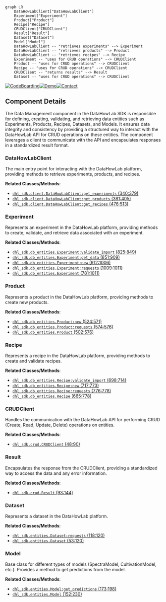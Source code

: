 ```mermaid
graph LR
    DataHowLabClient["DataHowLabClient"]
    Experiment["Experiment"]
    Product["Product"]
    Recipe["Recipe"]
    CRUDClient["CRUDClient"]
    Result["Result"]
    Dataset["Dataset"]
    Model["Model"]
    DataHowLabClient -- "retrieves experiments" --> Experiment
    DataHowLabClient -- "retrieves products" --> Product
    DataHowLabClient -- "retrieves recipes" --> Recipe
    Experiment -- "uses for CRUD operations" --> CRUDClient
    Product -- "uses for CRUD operations" --> CRUDClient
    Recipe -- "uses for CRUD operations" --> CRUDClient
    CRUDClient -- "returns results" --> Result
    Dataset -- "uses for CRUD operations" --> CRUDClient
```
[![CodeBoarding](https://img.shields.io/badge/Generated%20by-CodeBoarding-9cf?style=flat-square)](https://github.com/CodeBoarding/GeneratedOnBoardings)[![Demo](https://img.shields.io/badge/Try%20our-Demo-blue?style=flat-square)](https://www.codeboarding.org/demo)[![Contact](https://img.shields.io/badge/Contact%20us%20-%20codeboarding@gmail.com-lightgrey?style=flat-square)](mailto:codeboarding@gmail.com)

## Component Details

The Data Management component in the DataHowLab SDK is responsible for defining, creating, validating, and retrieving data entities such as Experiments, Products, Recipes, Datasets, and Models. It ensures data integrity and consistency by providing a structured way to interact with the DataHowLab API for CRUD operations on these entities. The component leverages a client to communicate with the API and encapsulates responses in a standardized result format.

### DataHowLabClient
The main entry point for interacting with the DataHowLab platform, providing methods to retrieve experiments, products, and recipes.


**Related Classes/Methods**:

- <a href="https://github.com/DataHow/datahowlab-sdk-python/blob/master/dhl_sdk/client.py#L340-L379" target="_blank" rel="noopener noreferrer">`dhl_sdk.client.DataHowLabClient:get_experiments` (340:379)</a>
- <a href="https://github.com/DataHow/datahowlab-sdk-python/blob/master/dhl_sdk/client.py#L381-L405" target="_blank" rel="noopener noreferrer">`dhl_sdk.client.DataHowLabClient:get_products` (381:405)</a>
- <a href="https://github.com/DataHow/datahowlab-sdk-python/blob/master/dhl_sdk/client.py#L476-L513" target="_blank" rel="noopener noreferrer">`dhl_sdk.client.DataHowLabClient:get_recipes` (476:513)</a>


### Experiment
Represents an experiment in the DataHowLab platform, providing methods to create, validate, and retrieve data associated with an experiment.


**Related Classes/Methods**:

- <a href="https://github.com/DataHow/datahowlab-sdk-python/blob/master/dhl_sdk/db_entities.py#L825-L849" target="_blank" rel="noopener noreferrer">`dhl_sdk.db_entities.Experiment:validate_import` (825:849)</a>
- <a href="https://github.com/DataHow/datahowlab-sdk-python/blob/master/dhl_sdk/db_entities.py#L851-L909" target="_blank" rel="noopener noreferrer">`dhl_sdk.db_entities.Experiment:get_data` (851:909)</a>
- <a href="https://github.com/DataHow/datahowlab-sdk-python/blob/master/dhl_sdk/db_entities.py#L912-L1006" target="_blank" rel="noopener noreferrer">`dhl_sdk.db_entities.Experiment:new` (912:1006)</a>
- <a href="https://github.com/DataHow/datahowlab-sdk-python/blob/master/dhl_sdk/db_entities.py#L1009-L1011" target="_blank" rel="noopener noreferrer">`dhl_sdk.db_entities.Experiment:requests` (1009:1011)</a>
- <a href="https://github.com/DataHow/datahowlab-sdk-python/blob/master/dhl_sdk/db_entities.py#L781-L1011" target="_blank" rel="noopener noreferrer">`dhl_sdk.db_entities.Experiment` (781:1011)</a>


### Product
Represents a product in the DataHowLab platform, providing methods to create new products.


**Related Classes/Methods**:

- <a href="https://github.com/DataHow/datahowlab-sdk-python/blob/master/dhl_sdk/db_entities.py#L524-L571" target="_blank" rel="noopener noreferrer">`dhl_sdk.db_entities.Product:new` (524:571)</a>
- <a href="https://github.com/DataHow/datahowlab-sdk-python/blob/master/dhl_sdk/db_entities.py#L574-L576" target="_blank" rel="noopener noreferrer">`dhl_sdk.db_entities.Product:requests` (574:576)</a>
- <a href="https://github.com/DataHow/datahowlab-sdk-python/blob/master/dhl_sdk/db_entities.py#L502-L576" target="_blank" rel="noopener noreferrer">`dhl_sdk.db_entities.Product` (502:576)</a>


### Recipe
Represents a recipe in the DataHowLab platform, providing methods to create and validate recipes.


**Related Classes/Methods**:

- <a href="https://github.com/DataHow/datahowlab-sdk-python/blob/master/dhl_sdk/db_entities.py#L698-L714" target="_blank" rel="noopener noreferrer">`dhl_sdk.db_entities.Recipe:validate_import` (698:714)</a>
- <a href="https://github.com/DataHow/datahowlab-sdk-python/blob/master/dhl_sdk/db_entities.py#L717-L773" target="_blank" rel="noopener noreferrer">`dhl_sdk.db_entities.Recipe:new` (717:773)</a>
- <a href="https://github.com/DataHow/datahowlab-sdk-python/blob/master/dhl_sdk/db_entities.py#L776-L778" target="_blank" rel="noopener noreferrer">`dhl_sdk.db_entities.Recipe:requests` (776:778)</a>
- <a href="https://github.com/DataHow/datahowlab-sdk-python/blob/master/dhl_sdk/db_entities.py#L665-L778" target="_blank" rel="noopener noreferrer">`dhl_sdk.db_entities.Recipe` (665:778)</a>


### CRUDClient
Handles the communication with the DataHowLab API for performing CRUD (Create, Read, Update, Delete) operations on entities.


**Related Classes/Methods**:

- <a href="https://github.com/DataHow/datahowlab-sdk-python/blob/master/dhl_sdk/crud.py#L48-L90" target="_blank" rel="noopener noreferrer">`dhl_sdk.crud.CRUDClient` (48:90)</a>


### Result
Encapsulates the response from the CRUDClient, providing a standardized way to access the data and any error information.


**Related Classes/Methods**:

- <a href="https://github.com/DataHow/datahowlab-sdk-python/blob/master/dhl_sdk/crud.py#L93-L144" target="_blank" rel="noopener noreferrer">`dhl_sdk.crud.Result` (93:144)</a>


### Dataset
Represents a dataset in the DataHowLab platform.


**Related Classes/Methods**:

- <a href="https://github.com/DataHow/datahowlab-sdk-python/blob/master/dhl_sdk/entities.py#L118-L120" target="_blank" rel="noopener noreferrer">`dhl_sdk.entities.Dataset:requests` (118:120)</a>
- <a href="https://github.com/DataHow/datahowlab-sdk-python/blob/master/dhl_sdk/entities.py#L53-L120" target="_blank" rel="noopener noreferrer">`dhl_sdk.entities.Dataset` (53:120)</a>


### Model
Base class for different types of models (SpectraModel, CultivationModel, etc.). Provides a method to get predictions from the model.


**Related Classes/Methods**:

- <a href="https://github.com/DataHow/datahowlab-sdk-python/blob/master/dhl_sdk/entities.py#L173-L198" target="_blank" rel="noopener noreferrer">`dhl_sdk.entities.Model:get_predictions` (173:198)</a>
- <a href="https://github.com/DataHow/datahowlab-sdk-python/blob/master/dhl_sdk/entities.py#L152-L230" target="_blank" rel="noopener noreferrer">`dhl_sdk.entities.Model` (152:230)</a>
